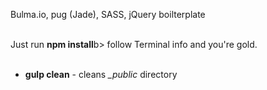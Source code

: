 Bulma.io, pug (Jade), SASS, jQuery boilterplate<br><br>

Just run <b>npm install</b>b> follow Terminal info and you're gold.<br><br>
- <b>gulp clean</b> - cleans <i>_public</i> directory